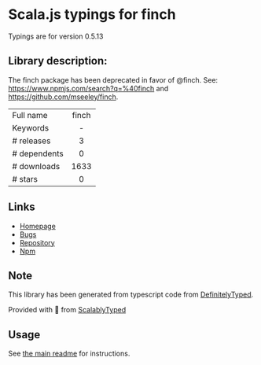 
# Scala.js typings for finch

Typings are for version 0.5.13

## Library description:
The finch package has been deprecated in favor of @finch. See: https://www.npmjs.com/search?q=%40finch and https://github.com/mseeley/finch.

|                    |                 |
| ------------------ | :-------------: |
| Full name          | finch |
| Keywords           | - |
| # releases         | 3 |
| # dependents       | 0 |
| # downloads        | 1633 |
| # stars            | 0 |

## Links
- [Homepage](https://github.com/mseeley/finch-parked#readme)
- [Bugs](https://github.com/mseeley/finch-parked/issues)
- [Repository](https://github.com/mseeley/finch-parked)
- [Npm](https://www.npmjs.com/package/finch)
    


## Note
This library has been generated from typescript code from [DefinitelyTyped](https://definitelytyped.org).

Provided with :purple_heart: from [ScalablyTyped](https://github.com/oyvindberg/ScalablyTyped)

## Usage
See [the main readme](../../readme.md) for instructions.


